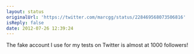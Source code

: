 ```yaml
---
layout: status
originalUrl: 'https://twitter.com/marcgg/status/228469568073506816'
isReply: false
date: 2012-07-26 12:39:24
---
```


The fake account I use for my tests on Twitter is almost at 1000 followers!
